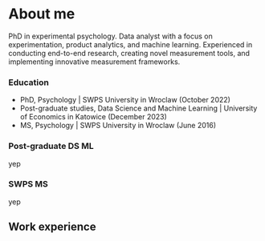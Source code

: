 # About me
PhD in experimental psychology.
Data analyst with a focus on experimentation, product analytics, and machine learning. 
Experienced in conducting end-to-end research, creating novel measurement tools, and implementing innovative measurement frameworks. 

### Education
- PhD, Psychology | SWPS University in Wroclaw (October 2022)
- Post-graduate studies, Data Science and Machine Learning | University of Economics in Katowice (December 2023)
- MS, Psychology | SWPS University in Wroclaw (June 2016)

### Post-graduate DS ML
yep

### SWPS MS
yep

## Work experience
